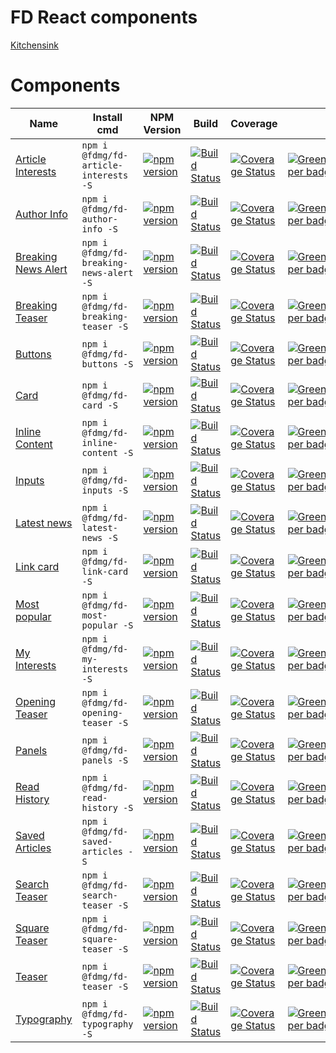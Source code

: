 # FD React components
[Kitchensink](https://fd.nl/ux)

# Components
| Name                                                                                                              | Install cmd                                               | NPM Version                                                                                                                                                           | Build                                                                                                                                                                                                     | Coverage                                                                                                                                                                                                                                          |                                                                                                                                               |
| ----------------------------------------------------------------------------------------------------------------- | --------------------------------------------------------- | --------------------------------------------------------------------------------------------------------------------------------------------------------------------- | --------------------------------------------------------------------------------------------------------------------------------------------------------------------------------------------------------- | ------------------------------------------------------------------------------------------------------------------------------------------------------------------------------------------------------------------------------------------------- | --------------------------------------------------------------------------------------------------------------------------------------------- |
| [Article Interests](https://github.com/FDMediagroep/fd-ts-react-article-interests)                                | `npm i @fdmg/fd-article-interests -S`                     | [![npm version](https://badge.fury.io/js/%40fdmg%2Ffd-article-interests.svg)](https://badge.fury.io/js/%40fdmg%2Ffd-article-interests)                                | [![Build Status](https://travis-ci.org/FDMediagroep/fd-ts-react-article-interests.svg?branch=master)](https://travis-ci.org/FDMediagroep/fd-ts-react-article-interests)                                   | [![Coverage Status](https://coveralls.io/repos/github/FDMediagroep/fd-ts-react-article-interests/badge.svg?branch=master)](https://coveralls.io/github/FDMediagroep/fd-ts-react-article-interests?branch=master)                                  | [![Greenkeeper badge](https://badges.greenkeeper.io/FDMediagroep/fd-ts-react-article-interests.svg)](https://greenkeeper.io/)                 |
| [Author Info](https://github.com/FDMediagroep/fd-ts-react-author-info)                                            | `npm i @fdmg/fd-author-info -S`                           | [![npm version](https://badge.fury.io/js/%40fdmg%2Ffd-author-info.svg)](https://badge.fury.io/js/%40fdmg%2Ffd-author-info)                                            | [![Build Status](https://travis-ci.org/FDMediagroep/fd-ts-react-author-info.svg?branch=master)](https://travis-ci.org/FDMediagroep/fd-ts-react-author-info)                                               | [![Coverage Status](https://coveralls.io/repos/github/FDMediagroep/fd-ts-react-author-info/badge.svg?branch=master)](https://coveralls.io/github/FDMediagroep/fd-ts-react-author-info?branch=master)                                              | [![Greenkeeper badge](https://badges.greenkeeper.io/FDMediagroep/fd-ts-react-author-info.svg)](https://greenkeeper.io/)                       |
| [Breaking News Alert](https://github.com/FDMediagroep/fd-ts-react-breaking-news-alert)                            | `npm i @fdmg/fd-breaking-news-alert -S`                   | [![npm version](https://badge.fury.io/js/%40fdmg%2Ffd-breaking-news-alert.svg)](https://badge.fury.io/js/%40fdmg%2Ffd-breaking-news-alert)                            | [![Build Status](https://travis-ci.org/FDMediagroep/fd-ts-react-breaking-news-alert.svg?branch=master)](https://travis-ci.org/FDMediagroep/fd-ts-react-breaking-news-alert)                               | [![Coverage Status](https://coveralls.io/repos/github/FDMediagroep/fd-ts-react-breaking-news-alert/badge.svg?branch=master)](https://coveralls.io/github/FDMediagroep/fd-ts-react-breaking-news-alert?branch=master)                              | [![Greenkeeper badge](https://badges.greenkeeper.io/FDMediagroep/fd-ts-react-breaking-news-alert.svg)](https://greenkeeper.io/)               |
| [Breaking Teaser](https://github.com/FDMediagroep/fd-ts-react-breaking-teaser)                                    | `npm i @fdmg/fd-breaking-teaser -S`                       | [![npm version](https://badge.fury.io/js/%40fdmg%2Ffd-panels.svg)](https://badge.fury.io/js/%40fdmg%2Ffd-panels)                                                      | [![Build Status](https://travis-ci.org/FDMediagroep/fd-ts-react-breaking-teaser.svg?branch=master)](https://travis-ci.org/FDMediagroep/fd-ts-react-breaking-teaser)                                       | [![Coverage Status](https://coveralls.io/repos/github/FDMediagroep/fd-ts-react-breaking-teaser/badge.svg?branch=master)](https://coveralls.io/github/FDMediagroep/fd-ts-react-breaking-teaser?branch=master)                                      | [![Greenkeeper badge](https://badges.greenkeeper.io/FDMediagroep/fd-ts-react-breaking-teaser.svg)](https://greenkeeper.io/)                   |
| [Buttons](https://github.com/FDMediagroep/fd-ts-react-buttons)                                                    | `npm i @fdmg/fd-buttons -S`                               | [![npm version](https://badge.fury.io/js/%40fdmg%2Ffd-buttons.svg)](https://badge.fury.io/js/%40fdmg%2Ffd-buttons)                                                    | [![Build Status](https://travis-ci.org/FDMediagroep/fd-ts-react-buttons.svg?branch=master)](https://travis-ci.org/FDMediagroep/fd-ts-react-buttons)                                                       | [![Coverage Status](https://coveralls.io/repos/github/FDMediagroep/fd-ts-react-buttons/badge.svg?branch=master)](https://coveralls.io/github/FDMediagroep/fd-ts-react-buttons?branch=master)                                                      | [![Greenkeeper badge](https://badges.greenkeeper.io/FDMediagroep/fd-ts-react-buttons.svg)](https://greenkeeper.io/)                           |
| [Card](https://github.com/FDMediagroep/fd-ts-react-card)                                                          | `npm i @fdmg/fd-card -S`                                  | [![npm version](https://badge.fury.io/js/%40fdmg%2Ffd-card.svg)](https://badge.fury.io/js/%40fdmg%2Ffd-card)                                                          | [![Build Status](https://travis-ci.org/FDMediagroep/fd-ts-react-card.svg?branch=master)](https://travis-ci.org/FDMediagroep/fd-ts-react-card)                                                             | [![Coverage Status](https://coveralls.io/repos/github/FDMediagroep/fd-ts-react-card/badge.svg?branch=master)](https://coveralls.io/github/FDMediagroep/fd-ts-react-card?branch=master)                                                            | [![Greenkeeper badge](https://badges.greenkeeper.io/FDMediagroep/fd-ts-react-card.svg)](https://greenkeeper.io/)                              |
| [Inline Content](https://github.com/FDMediagroep/fd-ts-react-inline-content)                                      | `npm i @fdmg/fd-inline-content -S`                        | [![npm version](https://badge.fury.io/js/%40fdmg%2Ffd-panels.svg)](https://badge.fury.io/js/%40fdmg%2Ffd-panels)                                                      | [![Build Status](https://travis-ci.org/FDMediagroep/fd-ts-react-inline-content.svg?branch=master)](https://travis-ci.org/FDMediagroep/fd-ts-react-inline-content)                                         | [![Coverage Status](https://coveralls.io/repos/github/FDMediagroep/fd-ts-react-inline-content/badge.svg?branch=master)](https://coveralls.io/github/FDMediagroep/fd-ts-react-inline-content?branch=master)                                        | [![Greenkeeper badge](https://badges.greenkeeper.io/FDMediagroep/fd-ts-react-inline-content.svg)](https://greenkeeper.io/)                    |
| [Inputs](https://github.com/FDMediagroep/fd-ts-react-inputs)                                                      | `npm i @fdmg/fd-inputs -S`                                | [![npm version](https://badge.fury.io/js/%40fdmg%2Ffd-inputs.svg)](https://badge.fury.io/js/%40fdmg%2Ffd-inputs)                                                      | [![Build Status](https://travis-ci.org/FDMediagroep/fd-ts-react-inputs.svg?branch=master)](https://travis-ci.org/FDMediagroep/fd-ts-react-inputs)                                                         | [![Coverage Status](https://coveralls.io/repos/github/FDMediagroep/fd-ts-react-inputs/badge.svg?branch=master)](https://coveralls.io/github/FDMediagroep/fd-ts-react-inputs?branch=master)                                                        | [![Greenkeeper badge](https://badges.greenkeeper.io/FDMediagroep/fd-ts-react-inputs.svg)](https://greenkeeper.io/)                            |
| [Latest news](https://github.com/FDMediagroep/fd-ts-react-latest-news)                                            | `npm i @fdmg/fd-latest-news -S`                           | [![npm version](https://badge.fury.io/js/%40fdmg%2Ffd-latest-news.svg)](https://badge.fury.io/js/%40fdmg%2Ffd-latest-news)                                            | [![Build Status](https://travis-ci.org/FDMediagroep/fd-ts-react-latest-news.svg?branch=master)](https://travis-ci.org/FDMediagroep/fd-ts-react-latest-news)                                               | [![Coverage Status](https://coveralls.io/repos/github/FDMediagroep/fd-ts-react-latest-news/badge.svg?branch=master)](https://coveralls.io/github/FDMediagroep/fd-ts-react-latest-news?branch=master)                                              | [![Greenkeeper badge](https://badges.greenkeeper.io/FDMediagroep/fd-ts-react-latest-news.svg)](https://greenkeeper.io/)                       |
| [Link card](https://github.com/FDMediagroep/fd-ts-react-link-card)                                                | `npm i @fdmg/fd-link-card -S`                             | [![npm version](https://badge.fury.io/js/%40fdmg%2Ffd-link-card.svg)](https://badge.fury.io/js/%40fdmg%2Ffd-link-card)                                                | [![Build Status](https://travis-ci.org/FDMediagroep/fd-ts-react-link-card.svg?branch=master)](https://travis-ci.org/FDMediagroep/fd-ts-react-link-card)                                                   | [![Coverage Status](https://coveralls.io/repos/github/FDMediagroep/fd-ts-react-link-card/badge.svg?branch=master)](https://coveralls.io/github/FDMediagroep/fd-ts-react-link-card?branch=master)                                                  | [![Greenkeeper badge](https://badges.greenkeeper.io/FDMediagroep/fd-ts-react-link-card.svg)](https://greenkeeper.io/)                         |
| [Most popular](https://github.com/FDMediagroep/fd-ts-react-most-popular)                                          | `npm i @fdmg/fd-most-popular -S`                          | [![npm version](https://badge.fury.io/js/%40fdmg%2Ffd-most-popular.svg)](https://badge.fury.io/js/%40fdmg%2Ffd-most-popular)                                          | [![Build Status](https://travis-ci.org/FDMediagroep/fd-ts-react-most-popular.svg?branch=master)](https://travis-ci.org/FDMediagroep/fd-ts-react-most-popular)                                             | [![Coverage Status](https://coveralls.io/repos/github/FDMediagroep/fd-ts-react-most-popular/badge.svg?branch=master)](https://coveralls.io/github/FDMediagroep/fd-ts-react-most-popular?branch=master)                                            | [![Greenkeeper badge](https://badges.greenkeeper.io/FDMediagroep/fd-ts-react-most-popular.svg)](https://greenkeeper.io/)                      |
| [My Interests](https://github.com/FDMediagroep/fd-ts-react-my-interests)                                          | `npm i @fdmg/fd-my-interests -S`                          | [![npm version](https://badge.fury.io/js/%40fdmg%2Ffd-my-interests.svg)](https://badge.fury.io/js/%40fdmg%2Ffd-my-interests)                                          | [![Build Status](https://travis-ci.org/FDMediagroep/fd-ts-react-my-interests.svg?branch=master)](https://travis-ci.org/FDMediagroep/fd-ts-react-my-interests)                                             | [![Coverage Status](https://coveralls.io/repos/github/FDMediagroep/fd-ts-react-my-interests/badge.svg?branch=master)](https://coveralls.io/github/FDMediagroep/fd-ts-react-my-interests?branch=master)                                            | [![Greenkeeper badge](https://badges.greenkeeper.io/FDMediagroep/fd-ts-react-my-interests.svg)](https://greenkeeper.io/)                      |
| [Opening Teaser](https://github.com/FDMediagroep/fd-ts-react-opening-teaser)                                      | `npm i @fdmg/fd-opening-teaser -S`                        | [![npm version](https://badge.fury.io/js/%40fdmg%2Ffd-panels.svg)](https://badge.fury.io/js/%40fdmg%2Ffd-panels)                                                      | [![Build Status](https://travis-ci.org/FDMediagroep/fd-ts-react-opening-teaser.svg?branch=master)](https://travis-ci.org/FDMediagroep/fd-ts-react-opening-teaser)                                         | [![Coverage Status](https://coveralls.io/repos/github/FDMediagroep/fd-ts-react-opening-teaser/badge.svg?branch=master)](https://coveralls.io/github/FDMediagroep/fd-ts-react-opening-teaser?branch=master)                                        | [![Greenkeeper badge](https://badges.greenkeeper.io/FDMediagroep/fd-ts-react-opening-teaser.svg)](https://greenkeeper.io/)                    |
| [Panels](https://github.com/FDMediagroep/fd-ts-react-panels)                                                      | `npm i @fdmg/fd-panels -S`                                | [![npm version](https://badge.fury.io/js/%40fdmg%2Ffd-panels.svg)](https://badge.fury.io/js/%40fdmg%2Ffd-panels)                                                      | [![Build Status](https://travis-ci.org/FDMediagroep/fd-ts-react-panels.svg?branch=master)](https://travis-ci.org/FDMediagroep/fd-ts-react-panels)                                                         | [![Coverage Status](https://coveralls.io/repos/github/FDMediagroep/fd-ts-react-panels/badge.svg?branch=master)](https://coveralls.io/github/FDMediagroep/fd-ts-react-panels?branch=master)                                                        | [![Greenkeeper badge](https://badges.greenkeeper.io/FDMediagroep/fd-ts-react-panels.svg)](https://greenkeeper.io/)                            |
| [Read History](https://github.com/FDMediagroep/fd-ts-react-read-history)                                          | `npm i @fdmg/fd-read-history -S`                          | [![npm version](https://badge.fury.io/js/%40fdmg%2Ffd-panels.svg)](https://badge.fury.io/js/%40fdmg%2Ffd-panels)                                                      | [![Build Status](https://travis-ci.org/FDMediagroep/fd-ts-react-read-history.svg?branch=master)](https://travis-ci.org/FDMediagroep/fd-ts-react-read-history)                                             | [![Coverage Status](https://coveralls.io/repos/github/FDMediagroep/fd-ts-react-read-history/badge.svg?branch=master)](https://coveralls.io/github/FDMediagroep/fd-ts-react-read-history?branch=master)                                            | [![Greenkeeper badge](https://badges.greenkeeper.io/FDMediagroep/fd-ts-react-read-history.svg)](https://greenkeeper.io/)                      |
| [Saved Articles](https://github.com/FDMediagroep/fd-ts-react-saved-articles)                                      | `npm i @fdmg/fd-saved-articles -S`                        | [![npm version](https://badge.fury.io/js/%40fdmg%2Ffd-panels.svg)](https://badge.fury.io/js/%40fdmg%2Ffd-panels)                                                      | [![Build Status](https://travis-ci.org/FDMediagroep/fd-ts-react-saved-articles.svg?branch=master)](https://travis-ci.org/FDMediagroep/fd-ts-react-saved-articles)                                         | [![Coverage Status](https://coveralls.io/repos/github/FDMediagroep/fd-ts-react-saved-articles/badge.svg?branch=master)](https://coveralls.io/github/FDMediagroep/fd-ts-react-saved-articles?branch=master)                                        | [![Greenkeeper badge](https://badges.greenkeeper.io/FDMediagroep/fd-ts-react-saved-articles.svg)](https://greenkeeper.io/)                    |
| [Search Teaser](https://github.com/FDMediagroep/fd-ts-react-search-teaser)                                        | `npm i @fdmg/fd-search-teaser -S`                         | [![npm version](https://badge.fury.io/js/%40fdmg%2Ffd-panels.svg)](https://badge.fury.io/js/%40fdmg%2Ffd-panels)                                                      | [![Build Status](https://travis-ci.org/FDMediagroep/fd-ts-react-search-teaser.svg?branch=master)](https://travis-ci.org/FDMediagroep/fd-ts-react-search-teaser)                                           | [![Coverage Status](https://coveralls.io/repos/github/FDMediagroep/fd-ts-react-search-teaser/badge.svg?branch=master)](https://coveralls.io/github/FDMediagroep/fd-ts-react-search-teaser?branch=master)                                          | [![Greenkeeper badge](https://badges.greenkeeper.io/FDMediagroep/fd-ts-react-search-teaser.svg)](https://greenkeeper.io/)                     |
| [Square Teaser](https://github.com/FDMediagroep/fd-ts-react-square-teaser)                                        | `npm i @fdmg/fd-square-teaser -S`                         | [![npm version](https://badge.fury.io/js/%40fdmg%2Ffd-panels.svg)](https://badge.fury.io/js/%40fdmg%2Ffd-panels)                                                      | [![Build Status](https://travis-ci.org/FDMediagroep/fd-ts-react-square-teaser.svg?branch=master)](https://travis-ci.org/FDMediagroep/fd-ts-react-square-teaser)                                           | [![Coverage Status](https://coveralls.io/repos/github/FDMediagroep/fd-ts-react-square-teaser/badge.svg?branch=master)](https://coveralls.io/github/FDMediagroep/fd-ts-react-square-teaser?branch=master)                                          | [![Greenkeeper badge](https://badges.greenkeeper.io/FDMediagroep/fd-ts-react-square-teaser.svg)](https://greenkeeper.io/)                     |
| [Teaser](https://github.com/FDMediagroep/fd-ts-react-teaser)                                                      | `npm i @fdmg/fd-teaser -S`                                | [![npm version](https://badge.fury.io/js/%40fdmg%2Ffd-panels.svg)](https://badge.fury.io/js/%40fdmg%2Ffd-panels)                                                      | [![Build Status](https://travis-ci.org/FDMediagroep/fd-ts-react-teaser.svg?branch=master)](https://travis-ci.org/FDMediagroep/fd-ts-react-teaser)                                                         | [![Coverage Status](https://coveralls.io/repos/github/FDMediagroep/fd-ts-react-teaser/badge.svg?branch=master)](https://coveralls.io/github/FDMediagroep/fd-ts-react-teaser?branch=master)                                                        | [![Greenkeeper badge](https://badges.greenkeeper.io/FDMediagroep/fd-ts-react-teaser.svg)](https://greenkeeper.io/)                            |
| [Typography](https://github.com/FDMediagroep/fd-ts-react-typography)                                              | `npm i @fdmg/fd-typography -S`                            | [![npm version](https://badge.fury.io/js/%40fdmg%2Ffd-typography.svg)](https://badge.fury.io/js/%40fdmg%2Ffd-typography)                                              | [![Build Status](https://travis-ci.org/FDMediagroep/fd-ts-react-typography.svg?branch=master)](https://travis-ci.org/FDMediagroep/fd-ts-react-typography)                                                 | [![Coverage Status](https://coveralls.io/repos/github/FDMediagroep/fd-ts-react-typography/badge.svg?branch=master)](https://coveralls.io/github/FDMediagroep/fd-ts-react-typography?branch=master)                                                | [![Greenkeeper badge](https://badges.greenkeeper.io/FDMediagroep/fd-ts-react-typography.svg)](https://greenkeeper.io/)                        |
